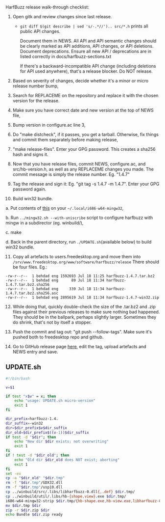 HarfBuzz release walk-through checklist:

1. Open gitk and review changes since last release.

   * `git diff $(git describe | sed 's/-.*//').. src/*.h` prints all public API
     changes.

     Document them in NEWS.  All API and API semantic changes should be clearly
     marked as API additions, API changes, or API deletions.  Document
     deprecations.  Ensure all new API / deprecations are in listed correctly in
     docs/harfbuzz-sections.txt

     If there's a backward-incompatible API change (including deletions for API
     used anywhere), that's a release blocker.  Do NOT release.

2. Based on severity of changes, decide whether it's a minor or micro release
   number bump,

3. Search for REPLACEME on the repository and replace it with the chosen version
   for the release.

4. Make sure you have correct date and new version at the top of NEWS file,

5. Bump version in configure.ac line 3,

6. Do "make distcheck", if it passes, you get a tarball.
   Otherwise, fix things and commit them separately before making release,

7. "make release-files".  Enter your GPG password.  This creates a sha256 hash
   and signs it.

8. Now that you have release files, commit NEWS, configure.ac, and src/hb-version.h,
   as well as any REPLACEME changes you made.  The commit message is simply the
   release number.  Eg. "1.4.7"

9. Tag the release and sign it: Eg. "git tag -s 1.4.7 -m 1.4.7".  Enter your
   GPG password again.

10. Build win32 bundle.

   a. Put contents of [this](https://drive.google.com/open?id=0B3_fQkxDZZXXbWltRGd5bjVrUDQ) on your `~/.local/i686-w64-mingw32`,

   b. Run `../mingw32.sh --with-uniscribe` script to configure harfbuzz with mingw
   in a subdirector (eg. winbuild/),

   c. make

   d. Back in the parent directory, run `./UPDATE.sh`(available below) to build win32
      bundle.

11. Copy all artefacts to users.freedesktop.org and move them into
    `/srv/www.freedesktop.org/www/software/harfbuzz/release` There should be four
    files.  Eg.:
 ```
-rw-r--r--  1 behdad eng 1592693 Jul 18 11:25 harfbuzz-1.4.7.tar.bz2
-rw-r--r--  1 behdad eng      89 Jul 18 11:34 harfbuzz-1.4.7.tar.bz2.sha256
-rw-r--r--  1 behdad eng     339 Jul 18 11:34 harfbuzz-1.4.7.tar.bz2.sha256.asc
-rw-r--r--  1 behdad eng 2895619 Jul 18 11:34 harfbuzz-1.4.7-win32.zip
```

12. While doing that, quickly double-check the size of the .tar.bz2 and .zip
    files against their previous releases to make sure nothing bad happened.
    They should be in the ballpark, perhaps slightly larger.  Sometimes they
    do shrink, that's not by itself a stopper.

13. Push the commit and tag out: "git push --follow-tags".  Make sure it's
    pushed both to freedesktop repo and github.

14. Go to GitHub release page [here](https://github.com/harfbuzz/harfbuzz/releases),
    edit the tag, upload artefacts and NEWS entry and save.


## UPDATE.sh
```bash
#!/bin/bash

v=$1

if test "x$v" = x; then
	echo "usage: UPDATE.sh micro-version"
	exit 1
fi

dir_prefix=harfbuzz-1.4.
dir_suffix=-win32
dir=$dir_prefix$v$dir_suffix
dir_old=$dir_prefix$((v-1))$dir_suffix
if test -d "$dir"; then
	echo "New dir $dir exists; not overwriting"
	exit 1
fi
if ! test -d "$dir_old"; then
	echo "Old dir $dir_old does NOT exist; aborting"
	exit 1
fi
set -ex
cp -a "$dir_old" "$dir.tmp"
rm -f "$dir.tmp"/GDX32.dll
rm -f "$dir.tmp"/usp10.dll
cp ../winbuild/src/.libs/libharfbuzz-0.dll{,.def} $dir.tmp/
cp ../winbuild/util/.libs/hb-{shape,view}.exe $dir.tmp/
i686-w64-mingw32-strip $dir.tmp/{hb-shape.exe,hb-view.exe,libharfbuzz-0.dll}
mv $dir.tmp $dir
zip -r $dir.zip $dir
echo Bundle $dir.zip ready
```
